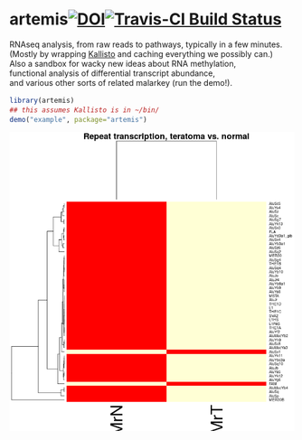 # artemis[![DOI](https://zenodo.org/badge/12352/RamsinghLab/artemis.svg)](http://dx.doi.org/10.5281/zenodo.18242)[![Travis-CI Build Status](https://travis-ci.org/RamsinghLab/artemis.svg?branch=master)](https://travis-ci.org/RamsinghLab/artemis)  
RNAseq analysis, from raw reads to pathways, typically in a few minutes.  
(Mostly by wrapping [Kallisto](http://pachterlab.github.io/kallisto/) and caching everything we possibly can.)  
Also a sandbox for wacky new ideas about RNA methylation,  
functional analysis of differential transcript abundance,  
and various other sorts of related malarkey (run the demo!).  


```R
library(artemis)
## this assumes Kallisto is in ~/bin/
demo("example", package="artemis")
```

![repeat expression](demo/example.png "Plot generated from example code")    
